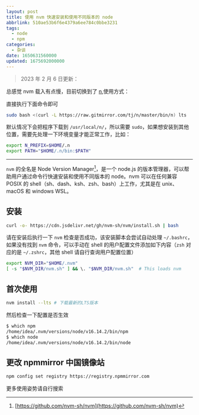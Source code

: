 ```yaml
---
layout: post
title: 使用 nvm 快速安装和使用不同版本的 node
abbrlink: 510ae53b6f6e4379a6ee784c0bbe3231
tags:
  - node
  - npm
categories:
  - 杂谈
date: 1650631560000
updated: 1675692000000
---
```

> 2023 年 2 月 6 日更新：

总感觉 nvm 载入有点慢，目前切换到了 [n](https://github.com/tj/n),使用方式：

直接执行下面命令即可

```bash
sudo bash <(curl -L https://raw.gitmirror.com/tj/n/master/bin/n) lts
```

默认情况下会把程序下载到 `/usr/local/n/`，所以需要 `sudo`，如果想安装到其他位置，需要先处理一下环境变量才能正常工作，比如：

```bash
export N_PREFIX=$HOME/.n
export PATH="$HOME/.n/bin:$PATH"
```

---

`nvm` 的全名是 Node Version Manager[^1]，是一个 node.js 的版本管理器，可以帮助用户通过命令行快速安装和使用不同版本的 node。nvm 可以在任何兼容 POSIX 的 shell（sh、dash、ksh、zsh、bash）上工作，尤其是在 unix、macOS 和 windows WSL。

## 安装

```bash
curl -o- https://cdn.jsdelivr.net/gh/nvm-sh/nvm/install.sh | bash
```

请在安装后执行一下 `nvm` 检查是否成功，该安装脚本会尝试自动处理 `~/.bashrc`，如果没有找到 `nvm` 命令，可以手动在 shell 的用户配置文件添加如下内容（`zsh` 对应的是 `~/.zshrc`，其他 shell 请自行查询用户配置位置）

```bash
export NVM_DIR="$HOME/.nvm"
[ -s "$NVM_DIR/nvm.sh" ] && \. "$NVM_DIR/nvm.sh"  # This loads nvm
```

## 首次使用

```bash
nvm install --lts # 下载最新的LTS版本
```

然后检查一下配置是否生效

```bash
$ which npm
/home/idea/.nvm/versions/node/v16.14.2/bin/npm
$ which node
/home/idea/.nvm/versions/node/v16.14.2/bin/node
```

## 更改 npmmirror 中国镜像站

```bash
npm config set registry https://registry.npmmirror.com
```

更多使用姿势请自行搜索

[^1]: [https://github.com/nvm-sh/nvm](https://github.com/nvm-sh/nvm)
